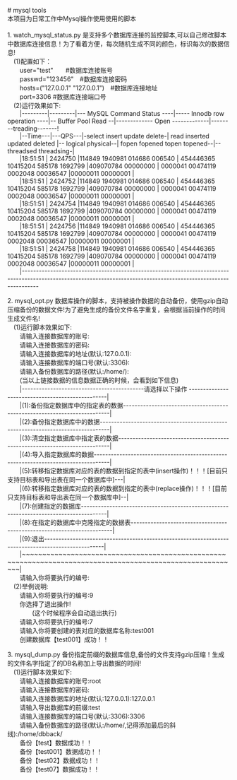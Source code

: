<p># mysql tools<br />
  本项目为日常工作中Mysql操作使用使用的脚本<br />
  <br />
  1. watch_mysql_status.py 是支持多个数据库连接的监控脚本,可以自己修改脚本中数据库连接信息！为了看着方便，每次随机生成不同的颜色，标识每次的数据信息!<br />
  &emsp;(1)配置如下：<br />
  &emsp;&emsp;user=&quot;test&quot;　　#数据库连接账号<br />
  &emsp;&emsp;passwd=&quot;123456&quot;　#数据库连接密码<br />
  &emsp;&emsp;hosts=(&quot;127.0.0.1&quot; &quot;127.0.0.1&quot;)　#数据库连接地址<br />
  &emsp;&emsp;port=3306 #数据库连接端口号<br />
  &emsp;(2)运行效果如下:<br />
  &emsp;&emsp;|---------|---------|--- MySQL Command Status ----|----- Innodb row operation ----|-- Buffer Pool Read --|------------- Open -------------|--------treading-------!<br />
  &emsp;&emsp;|--Time---|---QPS---|-select insert update delete-| read inserted updated deleted |-- logical  physical--| fopen fopened topen topened--|--threadsed threadsing-|<br />
  &emsp;&emsp;|18:51:51 | 2424750 |114849 1940981 014686 006540 | 454446365 10415204 585178 1692799 |409070784 00000000 | 0000041 00474119 0002048 00036547 |00000011 00000001 |<br />
  &emsp;&emsp;|18:51:51 | 2424752 |114849 1940981 014686 006540 | 454446365 10415204 585178 1692799 |409070784 00000000 | 0000041 00474119 0002048 00036547 |00000011 00000001 |<br />
  &emsp;&emsp;|18:51:51 | 2424754 |114849 1940981 014686 006540 | 454446365 10415204 585178 1692799 |409070784 00000000 | 0000041 00474119 0002048 00036547 |00000011 00000001 |<br />
  &emsp;&emsp;|18:51:51 | 2424756 |114849 1940981 014686 006540 | 454446365 10415204 585178 1692799 |409070784 00000000 | 0000041 00474119 0002048 00036547 |00000011 00000001 |<br />
  &emsp;&emsp;|18:51:51 | 2424758 |114849 1940981 014686 006540 | 454446365 10415204 585178 1692799 |409070784 00000000 | 0000041 00474119 0002048 00036547 |00000011 00000001 |<br />
  &emsp;&emsp;|------------------------------------------------------------------------------------------------------------------------------------------------------------------</p>
<p>2. mysql_opt.py 数据库操作的脚本，支持被操作数据的自动备份，使用gzip自动压缩备份的数据文件!为了避免生成的备份文件名字重复，会根据当前操作的时间生成文件名!<br />
  &emsp;(1)运行脚本效果如下:<br />
  &emsp;&emsp;请输入连接数据库的账号:<br />
  &emsp;&emsp;请输入连接数据库的密码:<br />
  &emsp;&emsp;请输入连接数据库的地址(默认:127.0.0.1):<br />
  &emsp;&emsp;请输入连接数据库的端口号(默认:3306):<br />
  &emsp;&emsp;请输入备份数据库的路径(默认:/home/):<br />
  &emsp;&emsp;(当以上链接数据的信息数据正确的时候，会看到如下信息)<br />
  &emsp;&emsp;|-------------------------------------------请选择以下操作 -------------------------------------------------|<br />
  &emsp;&emsp;|(1):备份指定数据库中的指定表的数据-------------------------------------------------------------------------|<br />
  &emsp;&emsp;|(2):备份指定数据库中的数据---------------------------------------------------------------------------------|<br />
  &emsp;&emsp;|(3):清空指定数据库中指定表的数据---------------------------------------------------------------------------|<br />
  &emsp;&emsp;|(4):导入指定数据库的数据-----------------------------------------------------------------------------------|<br />
  &emsp;&emsp;|(5):转移指定数据库对应的表的数据到指定的表中(insert操作)！！！[目前只支持目标表和导出表在同一个数据库中]---|<br />
  &emsp;&emsp;|(6):转移指定数据库对应的表的数据到指定的表中(replace操作)！！！[目前只支持目标表和导出表在同一个数据库中]--|<br />
  &emsp;&emsp;|(7):创建指定的数据库---------------------------------------------------------------------------------------|<br />
  &emsp;&emsp;|(8):在指定的数据库中克隆指定的数据表-----------------------------------------------------------------------|<br />
  &emsp;&emsp;|(9):退出---------------------------------------------------------------------------------------------------|<br />
  &emsp;&emsp;|~~~~~~~~~~~~~~~~~~~~~~~~~~~~~~~~~~~~~~~~~~~~~~~~~~~~~~~~~~~~~~~~~~~~~~~~~~~~~~~~~~~~~~~~~~~~~~~~~~~~~~~~~~~|<br />
  &emsp;&emsp;请输入你将要执行的编号:<br />
  &emsp;(2)举例说明:<br />
  &emsp;&emsp;请输入你将要执行的编号:9<br />
  &emsp;&emsp;你选择了退出操作!<br />
  &emsp;&emsp;&emsp;&emsp;(这个时候程序会自动退出执行)<br />
  &emsp;&emsp;请输入你将要执行的编号:7 <br />
  &emsp;&emsp;请输入你将要创建的表对应的数据库名称:test001<br />
  &emsp;&emsp;创建数据库【test001】成功！！<br />
</p>
<p>3. mysql_dump.py 备份指定前缀的数据库信息,备份的文件支持gzip压缩！生成的文件名字指定了的DB名称加上导出数据的时间!<br />
  &emsp;(1)运行脚本效果如下:<br />
  &emsp;&emsp;请输入连接数据库的账号:root<br />
  &emsp;&emsp;请输入连接数据库的密码:<br />
  &emsp;&emsp;请输入连接数据库的地址(默认:127.0.0.1):127.0.0.1<br />
  &emsp;&emsp;请输入导出数据库的前缀:test<br />
  &emsp;&emsp;请输入连接数据库的端口号(默认:3306):3306<br />
  &emsp;&emsp;请输入备份数据库的路径(默认:/home/,记得添加最后的斜线):/home/dbback/<br />
  &emsp;&emsp;备份【test】数据成功！！<br />
  &emsp;&emsp;备份【test001】数据成功！！<br />
  &emsp;&emsp;备份【test02】数据成功！！<br />
  &emsp;&emsp;备份【test07】数据成功！！<br />
</p>
<p></p>
